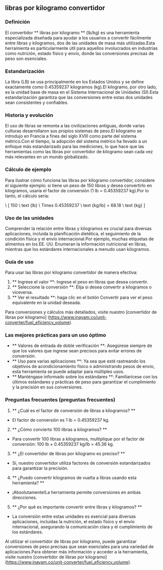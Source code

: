 ## libras por kilogramo convertidor

### Definición
El convertidor ** libras por kilogramo ** (lb/kg) es una herramienta especializada diseñada para ayudar a los usuarios a convertir fácilmente entre libras y kilogramos, dos de las unidades de masa más utilizadas.Esta herramienta es particularmente útil para aquellos involucrados en industrias como nutrición, estado físico y envío, donde las conversiones precisas de peso son esenciales.

### Estandarización
La libra (LB) se usa principalmente en los Estados Unidos y se define exactamente como 0.45359237 kilogramos (kg).El kilogramo, por otro lado, es la unidad base de masa en el Sistema Internacional de Unidades (SI).Esta estandarización garantiza que las conversiones entre estas dos unidades sean consistentes y confiables.

### Historia y evolución
El uso de libras se remonta a las civilizaciones antiguas, donde varias culturas desarrollaron sus propios sistemas de peso.El kilogramo se introdujo en Francia a fines del siglo XVIII como parte del sistema métrico.Con el tiempo, la adopción del sistema métrico ha llevado a un enfoque más estandarizado para las mediciones, lo que hace que las herramientas como las libras por convertidor de kilogramo sean cada vez más relevantes en un mundo globalizado.

### Cálculo de ejemplo
Para ilustrar cómo funciona las libras por kilogramo convertidor, considere el siguiente ejemplo: si tiene un peso de 150 libras y desea convertirlo en kilogramos, usaría el factor de conversión (1 lb = 0.45359237 kg).Por lo tanto, el cálculo sería:

\ [
150 \ text {lb} \ Times 0.45359237 \ text {kg/lb} = 68.18 \ text {kg}
\]

### Uso de las unidades
Comprender la relación entre libras y kilogramos es crucial para diversas aplicaciones, incluida la planificación dietética, el seguimiento de la condición física y el envío internacional.Por ejemplo, muchas etiquetas de alimentos en los EE. UU. Enumeran la información nutricional en libras, mientras que los estándares internacionales a menudo usan kilogramos.

### Guía de uso
Para usar las libras por kilogramo convertidor de manera efectiva:
1. ** Ingrese el valor **: Ingrese el peso en libras que desea convertir.
2. ** Seleccione la conversión **: Elija si desea convertir a kilogramos o viceversa.
3. ** Ver el resultado **: haga clic en el botón Convertir para ver el peso equivalente en la unidad deseada.

Para conversiones y cálculos más detallados, visite nuestro [convertidor de libras por kilogramo] (https://www.inayam.co/unit-converter/fuel_eficiency_volume).

### Las mejores prácticas para un uso óptimo
- ** Valores de entrada de doble verificación **: Asegúrese siempre de que los valores que ingrese sean precisos para evitar errores de conversión.
- ** Uso para varias aplicaciones **: Ya sea que esté rastreando los objetivos de acondicionamiento físico o administrando pesos de envío, esta herramienta se puede adaptar para múltiples usos.
- ** Manténgase informado sobre los estándares **: Familiarícese con los últimos estándares y prácticas de peso para garantizar el cumplimiento y la precisión en sus conversiones.

### Preguntas frecuentes (preguntas frecuentes)

1. ** ¿Cuál es el factor de conversión de libras a kilogramos? **
- El factor de conversión es 1 lb = 0.45359237 kg.

2. ** ¿Cómo convierto 100 libras a kilogramos? **
- Para convertir 100 libras a kilogramos, multiplique por el factor de conversión: 100 lb × 0.45359237 kg/lb = 45.36 kg.

3. ** ¿El convertidor de libras por kilogramo es preciso? **
- Sí, nuestro convertidor utiliza factores de conversión estandarizados para garantizar la precisión.

4. ** ¿Puedo convertir kilogramos de vuelta a libras usando esta herramienta? **
- ¡Absolutamente!La herramienta permite conversiones en ambas direcciones.

5. ** ¿Por qué es importante convertir entre libras y kilogramos? **
- La conversión entre estas unidades es esencial para diversas aplicaciones, incluidas la nutrición, el estado físico y el envío internacional, asegurando la comunicación clara y el cumplimiento de los estándares.

Al utilizar el convertidor de libras por kilogramo, puede garantizar conversiones de peso precisas que sean esenciales para una variedad de aplicaciones.Para obtener más información y acceder a la herramienta, visite nuestro [convertidor de libras por kilogramo] (https://www.inayam.co/unit-converter/fuel_eficiency_volume).
